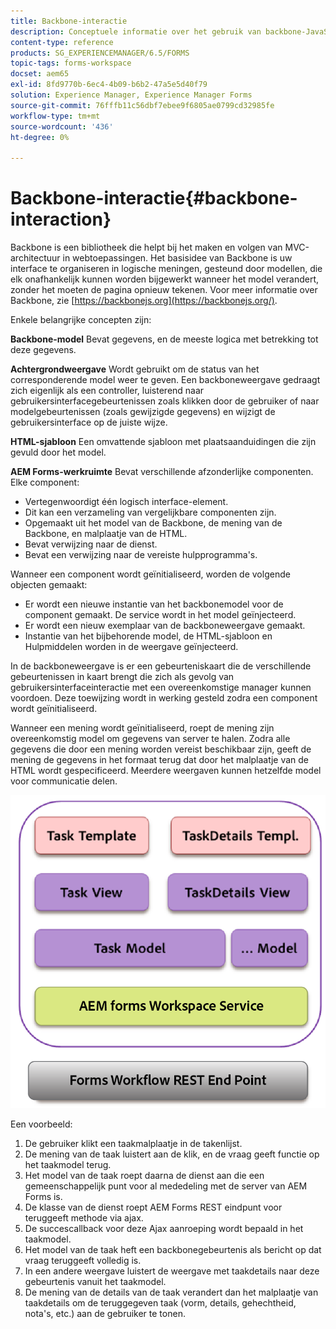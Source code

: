 ```yaml
---
title: Backbone-interactie
description: Conceptuele informatie over het gebruik van backbone-JavaScript-modellen in de AEM Forms-werkruimte.
content-type: reference
products: SG_EXPERIENCEMANAGER/6.5/FORMS
topic-tags: forms-workspace
docset: aem65
exl-id: 8fd9770b-6ec4-4b09-b6b2-47a5e5d40f79
solution: Experience Manager, Experience Manager Forms
source-git-commit: 76fffb11c56dbf7ebee9f6805ae0799cd32985fe
workflow-type: tm+mt
source-wordcount: '436'
ht-degree: 0%

---
```


# Backbone-interactie{#backbone-interaction}

Backbone is een bibliotheek die helpt bij het maken en volgen van MVC-architectuur in webtoepassingen. Het basisidee van Backbone is uw interface te organiseren in logische meningen, gesteund door modellen, die elk onafhankelijk kunnen worden bijgewerkt wanneer het model verandert, zonder het moeten de pagina opnieuw tekenen. Voor meer informatie over Backbone, zie [https://backbonejs.org](https://backbonejs.org/).

Enkele belangrijke concepten zijn:

**Backbone-model** Bevat gegevens, en de meeste logica met betrekking tot deze gegevens.

**Achtergrondweergave** Wordt gebruikt om de status van het corresponderende model weer te geven. Een backboneweergave gedraagt zich eigenlijk als een controller, luisterend naar gebruikersinterfacegebeurtenissen zoals klikken door de gebruiker of naar modelgebeurtenissen (zoals gewijzigde gegevens) en wijzigt de gebruikersinterface op de juiste wijze.

**HTML-sjabloon** Een omvattende sjabloon met plaatsaanduidingen die zijn gevuld door het model.

**AEM Forms-werkruimte** Bevat verschillende afzonderlijke componenten. Elke component:

* Vertegenwoordigt één logisch interface-element.
* Dit kan een verzameling van vergelijkbare componenten zijn.
* Opgemaakt uit het model van de Backbone, de mening van de Backbone, en malplaatje van de HTML.
* Bevat verwijzing naar de dienst.
* Bevat een verwijzing naar de vereiste hulpprogramma&#39;s.

Wanneer een component wordt geïnitialiseerd, worden de volgende objecten gemaakt:

* Er wordt een nieuwe instantie van het backbonemodel voor de component gemaakt. De service wordt in het model geïnjecteerd.
* Er wordt een nieuw exemplaar van de backboneweergave gemaakt.
* Instantie van het bijbehorende model, de HTML-sjabloon en Hulpmiddelen worden in de weergave geïnjecteerd.

In de backboneweergave is er een gebeurteniskaart die de verschillende gebeurtenissen in kaart brengt die zich als gevolg van gebruikersinterfaceinteractie met een overeenkomstige manager kunnen voordoen. Deze toewijzing wordt in werking gesteld zodra een component wordt geïnitialiseerd.

Wanneer een mening wordt geïnitialiseerd, roept de mening zijn overeenkomstig model om gegevens van server te halen. Zodra alle gegevens die door een mening worden vereist beschikbaar zijn, geeft de mening de gegevens in het formaat terug dat door het malplaatje van de HTML wordt gespecificeerd. Meerdere weergaven kunnen hetzelfde model voor communicatie delen.

![Achtergrondweergave van formulieren AEM](do-not-localize/aem_forms_workflow.png)

Een voorbeeld:

1. De gebruiker klikt een taakmalplaatje in de takenlijst.
1. De mening van de taak luistert aan de klik, en de vraag geeft functie op het taakmodel terug.
1. Het model van de taak roept daarna de dienst aan die een gemeenschappelijk punt voor al mededeling met de server van AEM Forms is.
1. De klasse van de dienst roept AEM Forms REST eindpunt voor teruggeeft methode via ajax.
1. De succescallback voor deze Ajax aanroeping wordt bepaald in het taakmodel.
1. Het model van de taak heft een backbonegebeurtenis als bericht op dat vraag teruggeeft volledig is.
1. In een andere weergave luistert de weergave met taakdetails naar deze gebeurtenis vanuit het taakmodel.
1. De mening van de details van de taak verandert dan het malplaatje van taakdetails om de teruggegeven taak (vorm, details, gehechtheid, nota&#39;s, etc.) aan de gebruiker te tonen.
